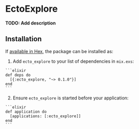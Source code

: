 # EctoExplore

**TODO: Add description**

## Installation

If [available in Hex](https://hex.pm/docs/publish), the package can be installed as:

  1. Add `ecto_explore` to your list of dependencies in `mix.exs`:

    ```elixir
    def deps do
      [{:ecto_explore, "~> 0.1.0"}]
    end
    ```

  2. Ensure `ecto_explore` is started before your application:

    ```elixir
    def application do
      [applications: [:ecto_explore]]
    end
    ```

